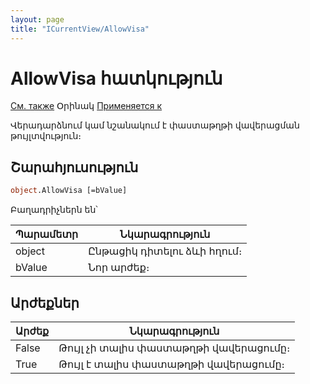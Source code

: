 ```yaml
---
layout: page
title: "ICurrentView/AllowVisa"
---
```



# AllowVisa հատկություն

[См. также](../ICurrentView.md) Օրինակ [Применяется к](../ICurrentView.md)

Վերադարձնում կամ նշանակում է փաստաթղթի վավերացման թույլտվություն։

## Շարահյուսություն

``` vb
object.AllowVisa [=bValue] 
```
Բաղադրիչներն են՝


| Պարամետր | Նկարագրություն |
|--|--|
| object | Ընթացիկ դիտելու ձևի հղում։  |
| bValue | Նոր արժեք։|


## Արժեքներ

| Արժեք | Նկարագրություն |
|--|--|
| False | Թույլ չի տալիս փաստաթղթի վավերացումը։ |
| True | Թույլ է տալիս փաստաթղթի վավերացումը։ |

